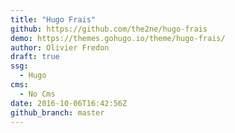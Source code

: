 ```yaml
---
title: "Hugo Frais"
github: https://github.com/the2ne/hugo-frais
demo: https://themes.gohugo.io/theme/hugo-frais/
author: Olivier Fredon
draft: true
ssg:
  - Hugo
cms:
  - No Cms
date: 2016-10-06T16:42:56Z
github_branch: master
---
```

